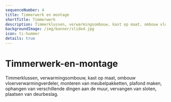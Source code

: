 ```yaml
---
sequenceNumber: 4
title: Timmerwerk en montage
shortTitle: Timmerwerk
description: Timmerklussen, verwarmingsombouw, kast op maat, ombouw vloerverwarmingverdeler, monteren van meubelpakketten, plafond maken, ophangen van verschillende dingen aan de muur, vervangen van sloten, plaatsen van deurbeslag.
backgroundImage: /img/banner/slide4.jpg
icon: ti-hummer
details: true
---
```

# Timmerwerk-en-montage

Timmerklussen, verwarmingsombouw, kast op maat, ombouw vloerverwarmingverdeler, monteren van meubelpakketten, plafond maken, ophangen van verschillende dingen aan de muur, vervangen van sloten, plaatsen van deurbeslag.
